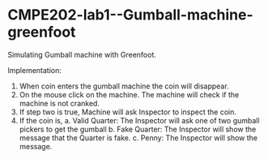 # CMPE202-lab1--Gumball-machine-greenfoot
Simulating Gumball machine with Greenfoot.


Implementation:
1.	When coin enters the gumball machine the coin will disappear. <BR>
2.	On the mouse click on the machine. The machine will check if the machine is not cranked.
3.	If step two is true, Machine will ask Inspector to inspect the coin.
4.	If the coin is,
    a.	 Valid Quarter: The Inspector will ask one of two gumball pickers to get the gumball
    b.	Fake Quarter: The Inspector will show the message that the Quarter is fake.
    c.	Penny: The Inspector will show the message.

